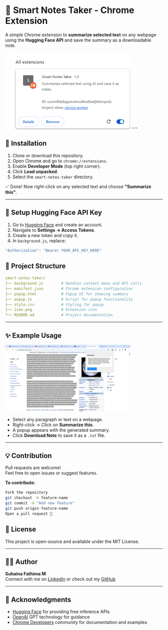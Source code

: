 # 🧠 Smart Notes Taker - Chrome Extension

A simple Chrome extension to **summarize selected text** on any webpage using the **Hugging Face API** and save the summary as a downloadable note.

<img src="Screenshot 2025-04-10 231233.png" alt="Screenshot" width="400"/>
---

## 🚀 Installation

1. Clone or download this repository.
2. Open Chrome and go to `chrome://extensions`.
3. Enable **Developer Mode** (top right corner).
4. Click **Load unpacked**.
5. Select the `smart-notes-taker` directory.

✅ Done! Now right-click on any selected text and choose **"Summarize this"**.

---

## 🔐 Setup Hugging Face API Key

1. Go to [Hugging Face](https://huggingface.co/join) and create an account.
2. Navigate to **Settings → Access Tokens**.
3. Create a new token and copy it.
4. In `background.js`, replace:

```js
"Authorization": "Bearer YOUR_API_KEY_HERE"
```

## 📂 Project Structure

```yaml
smart-notes-taker/
├── background.js        # Handles context menu and API calls
├── manifest.json        # Chrome extension configuration
├── popup.html           # Popup UI for showing summary
├── popup.js             # Script for popup functionality
├── style.css            # Styling for popup
├── icon.png             # Extension icon
└── README.md            # Project documentation
```

---

## ✨ Example Usage

<img src="Screenshot 2025-04-10 231156.png" alt="Screenshot" width="400"/>



- Select any paragraph or text on a webpage.  
- Right-click → Click on **Summarize this**.  
- A popup appears with the generated summary.  
- Click **Download Note** to save it as a `.txt` file.

---

## 💡 Contribution

Pull requests are welcome!  
Feel free to open issues or suggest features.

**To contribute:**

```bash
Fork the repository
git checkout -b feature-name
git commit -m "Add new feature"
git push origin feature-name
Open a pull request 🚀
```

## 📄 License

This project is open-source and available under the MIT License.

---

## 👩‍💻 Author

**Suhaina Fathima M**  
Connect with me on [LinkedIn](https://www.linkedin.com/in/suhaina-fathima-m/) or check out my [GitHub](https://github.com/SuhainaFathimaM)

---

## 🌟 Acknowledgments

- [Hugging Face](https://huggingface.co) for providing free inference APIs  
- [OpenAI](https://openai.com) GPT technology for guidance  
- [Chrome Developers](https://developer.chrome.com/docs/extensions/) community for documentation and examples

